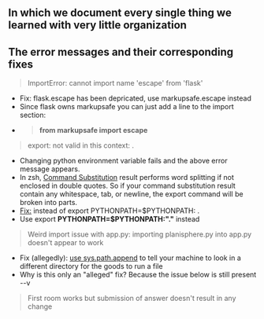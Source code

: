 ## In which we document every single thing we learned with very little organization

## The error messages and their corresponding fixes
> ImportError: cannot import name 'escape' from 'flask'
- Fix: flask.escape has been depricated, use markupsafe.escape instead
- Since flask owns markupsafe you can just add a line to the import section:
- >**from markupsafe import escape**
> export: not valid in this context: .
- Changing python environment variable fails and the above error message appears.
- In zsh, [Command Substitution](https://zsh.sourceforge.io/Doc/Release/Expansion.html#Command-Substitution) result performs word splitting if not enclosed in double quotes. So if your command substitution result contain any whitespace, tab, or newline, the export command will be broken into parts.
- [Fix:](https://unix.stackexchange.com/questions/208607/zsh-export-not-valid-in-this-context) instead of export PYTHONPATH=$PYTHONPATH: .
- Use export **PYTHONPATH=$PYTHONPATH:"."** instead
> Weird import issue with app.py: importing planisphere.py into app.py doesn't appear to work
- Fix (allegedly): [use sys.path.append](https://ioflood.com/blog/python-import-from-another-directory/) to tell your machine to look in a different directory for the goods to run a file
- Why is this only an "alleged" fix? Because the issue below is still present --v
> First room works but submission of answer doesn't result in any change